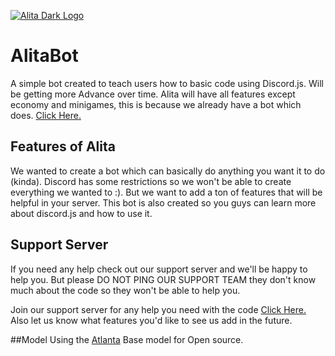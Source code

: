 [![Alita Dark Logo](https://cdn.discordapp.com/attachments/455063175277051934/679113277099474954/banner.PNG)](https://Alitabotme 'Alita Bot')

# AlitaBot
A simple bot created to teach users how to basic code using Discord.js. Will be getting more Advance over time. Alita will have all features except economy and minigames, this is because we already have a bot which does. [Click Here.](https://top.gg/bot/610459754258759680)

## Features of Alita
We wanted to create a bot which can basically do anything you want it to do (kinda). Discord has some restrictions so we won't be able to create everything we wanted to :). But we want to add a ton of features that will be helpful in your server. This bot is also created so you guys can learn more about discord.js and how to use it.

## Support Server
If you need any help check out our support server and we'll be happy to help you. But please DO NOT PING OUR SUPPORT TEAM they don't know much about the code so they won't be able to help you.

Join our support server for any help you need with the code [Click Here.](https://discord.gg/rZsZHqM)
Also let us know what features you'd like to see us add in the future.

##Model
Using the [Atlanta](https://github.com/Androz2091/AtlantaBot) Base model for Open source.
